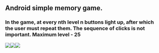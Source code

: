 ## Android simple memory game.
### In the game, at every nth level n buttons light up, after which the user must repeat them. The sequence of clicks is not important. Maximum level - 25
<div style="display: flex; width 100%">
  <img src="images/game_start.png"/>
  <img src="images/level_preview.png"/>
  <img src="images/game_end.png"/>
</div>
